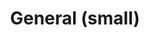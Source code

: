 ---
layout: child_layout/cargo_categories_category_item
title: General (small)
permalink: /cargo-categories/general-freight/general-small/
hero: /assets/img/content/hero/fullsize/general_small.jpg
side_nav_id: 3
hero_classes: is-fullscreen
content_type: cargo_item
---
